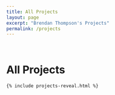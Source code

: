 ```yaml
---
title: All Projects
layout: page
excerpt: "Brendan Thompson's Projects"
permalink: /projects
---
```


<div class="container">
	<br>
	<div class="home-title">
	    <h1>All Projects</h1>
	</div>

	{% include projects-reveal.html %}
</div>